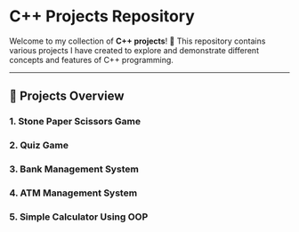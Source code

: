 # C++ Projects Repository

Welcome to my collection of **C++ projects**! 🎉 This repository contains various projects I have created to explore and demonstrate different concepts and features of
C++ programming.

---

## 🚀 Projects Overview

### 1. **Stone Paper Scissors Game**

### 2. **Quiz Game**

### 3. **Bank Management System**

### 4. **ATM Management System**

### 5. **Simple Calculator Using OOP**
